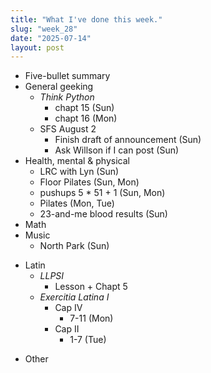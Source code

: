 ```yaml
---
title: "What I've done this week."
slug: "week_28"
date: "2025-07-14"
layout: post
---
```


* Five-bullet summary
* General geeking
    - *Think Python*
        - chapt 15 (Sun)
        - chapt 16 (Mon)
    - SFS August 2
        - Finish draft of announcement (Sun)
        - Ask Willson if I can post (Sun)
* Health, mental & physical
    - LRC with Lyn (Sun)
    - Floor Pilates (Sun, Mon)
    - pushups 5 * 51 + 1 (Sun, Mon)
    - Pilates (Mon, Tue)
    - 23-and-me blood results (Sun)
* Math
* Music
    - North Park (Sun)
- Latin
    - *LLPSI*
        - Lesson + Chapt 5 
    - *Exercitia Latina I*
        - Cap IV
            - 7-11 (Mon)
        - Cap II
            - 1-7 (Tue)
* Other

